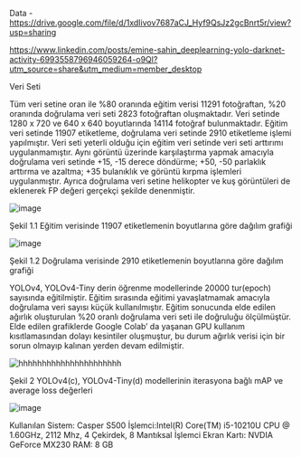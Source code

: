 Data - https://drive.google.com/file/d/1xdIivov7687aCJ_Hyf9QsJz2gcBnrt5r/view?usp=sharing

https://www.linkedin.com/posts/emine-sahin_deeplearning-yolo-darknet-activity-6993558796946059264-o9Ql?utm_source=share&utm_medium=member_desktop

Veri Seti

Tüm veri setine oran ile %80 oranında eğitim verisi 11291 fotoğraftan, %20 oranında doğrulama veri seti 2823 fotoğraftan oluşmaktadır. Veri setinde 1280 x 720 ve 640 x 640 boyutlarında 14114 fotoğraf bulunmaktadır.  Eğitim veri setinde 11907 etiketleme, doğrulama veri setinde 2910 etiketleme işlemi yapılmıştır.
Veri seti yeterli olduğu için eğitim veri setinde veri seti arttırımı uygulanmamıştır. Aynı görüntü üzerinde karşılaştırma yapmak amacıyla doğrulama veri setinde +15, -15 derece döndürme; +50, -50 parlaklık arttırma ve azaltma; +35 bulanıklık ve görüntü kırpma işlemleri uygulanmıştır. Ayrıca doğrulama veri setine helikopter ve kuş görüntüleri de eklenerek FP değeri gerçekçi şekilde denenmiştir. 

![image](https://user-images.githubusercontent.com/114474881/223410257-4f34f473-07f2-4e7c-bb9d-915af25710a6.png)

Şekil 1.1 Eğitim verisinde 11907 etiketlemenin boyutlarına göre dağılım grafiği

![image](https://user-images.githubusercontent.com/114474881/223410331-26a1be37-753e-4708-86df-8f522e6f16b5.png)

Şekil 1.2 Doğrulama verisinde 2910 etiketlemenin boyutlarına göre dağılım grafiği

YOLOv4, YOLOv4-Tiny derin öğrenme modellerinde 20000 tur(epoch) sayısında eğitilmiştir.
Eğitim sırasında eğitimi yavaşlatmamak amacıyla doğrulama veri sayısı küçük kullanılmıştır. Eğitim sonucunda elde edilen ağırlık oluşturulan %20 oranlı doğrulama veri seti ile doğruluğu ölçülmüştür.
Elde edilen grafiklerde Google Colab’ da yaşanan GPU kullanım kısıtlamasından dolayı kesintiler oluşmuştur, bu durum ağırlık verisi için bir sorun olmayıp kalınan yerden devam edilmiştir.

![hhhhhhhhhhhhhhhhhhhhhh](https://user-images.githubusercontent.com/114474881/223410836-b635ff6c-6495-456f-9b5b-c4cf32fdb0f4.jpg)

Şekil 2 YOLOv4(c), YOLOv4-Tiny(d) modellerinin iterasyona bağlı mAP ve average loss değerleri

![image](https://user-images.githubusercontent.com/114474881/223411004-8cd12698-b4e5-4e46-bbe9-c00bf7a49d66.png)

Kullanılan Sistem: 
Casper S500
İşlemci:Intel(R) Core(TM) i5-10210U CPU @ 1.60GHz, 2112 Mhz, 4 Çekirdek, 8 Mantıksal İşlemci
Ekran Kartı: NVDIA GeForce MX230
RAM: 8 GB
